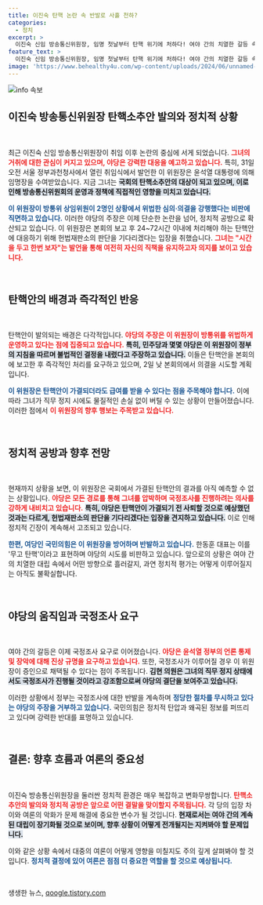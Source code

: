 ```yaml
---
title: 이진숙 탄핵 논란 속 반발로 사흘 천하?
categories:
  - 정치
excerpt: >
  이진숙 신임 방송통신위원장, 임명 첫날부터 탄핵 위기에 처하다! 여야 간의 치열한 갈등 속에서 헌법재판소 판결을 기다리는 이 위원장의 운명은? 국회 본회의에서 펼쳐질 드라마를 놓치지 마세요!
feature_text: >
  이진숙 신임 방송통신위원장, 임명 첫날부터 탄핵 위기에 처하다! 여야 간의 치열한 갈등 속에서 헌법재판소 판결을 기다리는 이 위원장의 운명은? 국회 본회의에서 펼쳐질 드라마를 놓치지 마세요!
image: 'https://www.behealthy4u.com/wp-content/uploads/2024/06/unnamed-file.png'
---
```


<p><img src="https://www.behealthy4u.com/wp-content/uploads/2024/06/unnamed-file.png" alt="info 속보" /></p>

<h2 data-ke-size="size26">이진숙 방송통신위원장 탄핵소추안 발의와 정치적 상황</h2>

<p data-ke-size="size16">&nbsp;</p>

<p>최근 이진숙 신임 방송통신위원장이 취임 이후 논란의 중심에 서게 되었습니다. <b><span style="color: #ee2323;">그녀의 거취에 대한 관심이 커지고 있으며, 야당은 강력한 대응을 예고하고 있습니다.</span></b> 특히, 31일 오전 서울 정부과천청사에서 열린 취임식에서 발언한 이 위원장은 윤석열 대통령에 의해 임명장을 수여받았습니다. 지금 그녀는 <b><span style="background-color: #21538527;">국회의 탄핵소추안의 대상이 되고 있으며, 이로 인해 방송통신위원회의 운영과 정책에 직접적인 영향을 미치고 있습니다.</span></b> </p>

<p><b><span style="color: #1a5490;">이 위원장이 방통위 상임위원이 2명인 상황에서 위법한 심의·의결을 강행했다는 비판에 직면하고 있습니다.</span></b> 이러한 야당의 주장은 이제 단순한 논란을 넘어, 정치적 공방으로 확산되고 있습니다. 이 위원장은 본회의 보고 후 24~72시간 이내에 처리해야 하는 탄핵안에 대응하기 위해 헌법재판소의 판단을 기다리겠다는 입장을 취했습니다. <b><span style="color: #ee2323;">그녀는 "시간을 두고 한번 보자"는 발언을 통해 여전히 자신의 직책을 유지하고자 의지를 보이고 있습니다.</span></b> </p>

<p data-ke-size="size16">&nbsp;</p>

<h2 data-ke-size="size26">탄핵안의 배경과 즉각적인 반응</h2>

<p data-ke-size="size16">&nbsp;</p>

<p>탄핵안이 발의되는 배경은 다각적입니다. <b><span style="color: #ee2323;">야당의 주장은 이 위원장이 방통위를 위법하게 운영하고 있다는 점에 집중되고 있습니다.</span></b> <b><span style="background-color: #21538527;">특히, 민주당과 몇몇 야당은 이 위원장이 정부의 지침을 따르며 불법적인 결정을 내렸다고 주장하고 있습니다.</span></b> 이들은 탄핵안을 본회의에 보고한 후 즉각적인 처리를 요구하고 있으며, 2일 낮 본회의에서 의결을 시도할 계획입니다. </p>

<p><b><span style="color: #1a5490;">이 위원장은 탄핵안이 가결되더라도 급여를 받을 수 있다는 점을 주목해야 합니다.</span></b> 이에 따라 그녀가 직무 정지 시에도 물질적인 손실 없이 버틸 수 있는 상황이 만들어졌습니다. 이러한 점에서 <b><span style="color: #ee2323;">이 위원장의 향후 행보는 주목받고 있습니다.</span></b> </p>

<p data-ke-size="size16">&nbsp;</p>

<h2 data-ke-size="size26">정치적 공방과 향후 전망</h2>

<p data-ke-size="size16">&nbsp;</p>

<p>현재까지 상황을 보면, 이 위원장은 국회에서 가결된 탄핵안의 결과를 아직 예측할 수 없는 상황입니다. <b><span style="color: #ee2323;">야당은 모든 경로를 통해 그녀를 압박하며 국정조사를 진행하려는 의사를 강하게 내비치고 있습니다.</span></b> <b><span style="background-color: #21538527;">특히, 야당은 탄핵안이 가결되기 전 사퇴할 것으로 예상했던 것과는 다르게, 헌법재판소의 판단을 기다리겠다는 입장을 견지하고 있습니다.</span></b> 이로 인해 정치적 긴장이 계속해서 고조되고 있습니다. </p>

<p><b><span style="color: #1a5490;">한편, 여당인 국민의힘은 이 위원장을 방어하며 반발하고 있습니다.</span></b> 한동훈 대표는 이를 '무고 탄핵'이라고 표현하며 야당의 시도를 비판하고 있습니다. 앞으로의 상황은 여야 간의 치열한 대립 속에서 어떤 방향으로 흘러갈지, 과연 정치적 평가는 어떻게 이루어질지는 아직도 불확실합니다. </p>

<p data-ke-size="size16">&nbsp;</p>

<h2 data-ke-size="size26">야당의 움직임과 국정조사 요구</h2>

<p data-ke-size="size16">&nbsp;</p>

<p>여야 간의 갈등은 이제 국정조사 요구로 이어졌습니다. <b><span style="color: #ee2323;">야당은 윤석열 정부의 언론 통제 및 장악에 대해 진상 규명을 요구하고 있습니다.</span></b> 또한, 국정조사가 이루어질 경우 이 위원장이 증인으로 채택될 수 있다는 점이 주목됩니다. <b><span style="background-color: #21538527;">김현 의원은 그녀의 직무 정지 상태에서도 국정조사가 진행될 것이라고 강조함으로써 야당의 결단을 보여주고 있습니다.</span></b></p>

<p>이러한 상황에서 정부는 국정조사에 대한 반발을 계속하며 <b><span style="color: #1a5490;">정당한 절차를 무시하고 있다는 야당의 주장을 거부하고 있습니다.</span></b> 국민의힘은 정치적 탄압과 왜곡된 정보를 퍼뜨리고 있다며 강력한 반대를 표명하고 있습니다. </p>

<p data-ke-size="size16">&nbsp;</p>

<h2 data-ke-size="size26">결론: 향후 흐름과 여론의 중요성</h2>

<p data-ke-size="size16">&nbsp;</p>

<p>이진숙 방송통신위원장을 둘러싼 정치적 환경은 매우 복잡하고 변화무쌍합니다. <b><span style="color: #ee2323;">탄핵소추안의 발의와 정치적 공방은 앞으로 어떤 결말을 맞이할지 주목됩니다.</span></b> 각 당의 입장 차이와 여론의 악화가 문제 해결에 중요한 변수가 될 것입니다. <b><span style="background-color: #21538527;">현재로서는 여야 간의 계속된 대립이 장기화될 것으로 보이며, 향후 상황이 어떻게 전개될지는 지켜봐야 할 문제입니다.</span></b> </p>

<p>이와 같은 상황 속에서 대중의 여론이 어떻게 영향을 미칠지도 주의 깊게 살펴봐야 할 것입니다. <b><span style="color: #1a5490;">정치적 결정에 있어 여론은 점점 더 중요한 역할을 할 것으로 예상됩니다.</span></b> </p>

<p data-ke-size="size16">&nbsp;</p>
생생한 뉴스, <a href="https://qoogle.tistory.com" rel="dofollow">qoogle.tistory.com</a>


